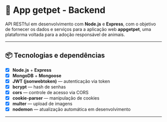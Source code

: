 # 🐾 App getpet - Backend

API RESTful em desenvolvimento com **Node.js** e **Express**, com o objetivo de fornecer os dados e serviços para a aplicação web **appgetpet**, uma plataforma voltada para a adoção responsável de animais.

---

## 📦 Tecnologias e dependências

- [x] **Node.js** + **Express**
- [x] **MongoDB** + **Mongoose**
- [x] **JWT (jsonwebtoken)** — autenticação via token
- [x] **bcrypt** — hash de senhas
- [x] **cors** — controle de acesso via CORS
- [x] **cookie-parser** — manipulação de cookies
- [x] **multer** — upload de imagens
- [x] **nodemon** — atualização automática em desenvolvimento

---


